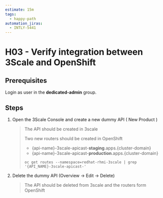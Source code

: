 ```yaml
---
estimate: 15m
tags:
  - happy-path
automation_jiras:
  - INTLY-5441
---
```


# H03 - Verify integration between 3Scale and OpenShift

## Prerequisites

Login as user in the **dedicated-admin** group.

## Steps

1. Open the 3Scale Console and create a new dummy API ( New Product )
   > The API should be created in 3scale
   >
   > Two new routers should be created in OpenShift
   >
   > - {api-name}-3scale-apicast-**staging**.apps.{cluster-domain}
   > - {api-name}-3scale-apicast-**production**.apps.{cluster-domain}
   >
   > ```
   > oc get routes --namespace=redhat-rhmi-3scale | grep '{API_NAME}-3scale-apicast-'
   > ```
2. Delete the dummy API (Overview -> Edit -> Delete)
   > The API should be deleted from 3scale and the routers form OpenShift
